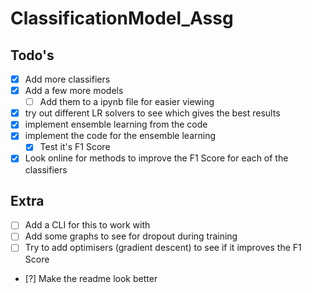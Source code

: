 # ClassificationModel_Assg

## Todo's
- [x] Add more classifiers
- [x] Add a few more models
    - [ ] Add them to a ipynb file for easier viewing
- [x] try out different LR solvers to see which gives the best results
- [x] implement ensemble learning from the code
- [x] implement the code for the ensemble learning
    - [x] Test it's F1 Score
- [x] Look online for methods to improve the F1 Score for each of the classifiers

## Extra
- [ ] Add a CLI for this to work with
- [ ] Add some graphs to see for dropout during training
- [ ] Try to add optimisers (gradient descent) to see if it improves the F1 Score
- [?] Make the readme look better